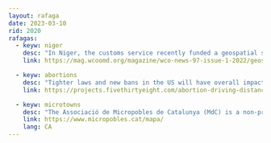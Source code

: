 ```yaml
---
layout: rafaga
date: 2023-03-10
rid: 2020
rafagas:
  - keyw: niger
    desc: "In Niger, the customs service recently funded a geospatial study using satellite imagery to list and map major centers of cross-border trade and signs of developing activity"
    link: https://mag.wcoomd.org/magazine/wco-news-97-issue-1-2022/geospatial-data-niger-customs/

  - keyw: abortions
    desc: "Tighter laws and new bans in the US will have overall impacts on who can get an abortion, how far they have to drive to get one, and how long they have to wait for an appointment"
    link: https://projects.fivethirtyeight.com/abortion-driving-distance/

  - keyw: microtowns
    desc: "The Associació de Micropobles de Catalunya (MdC) is a non-profit organization, formed by councils of municipalities with less than 1,000 inhabitants, to defend rurality and repopulation"
    link: https://www.micropobles.cat/mapa/
    lang: CA
---
```


